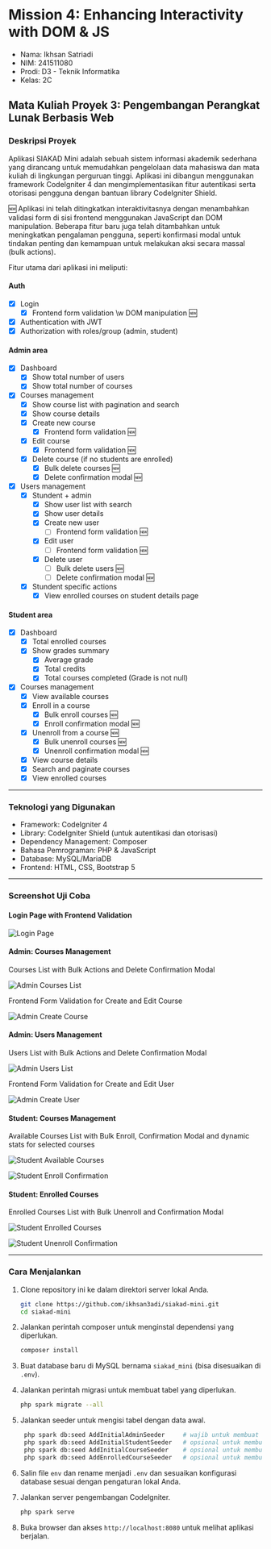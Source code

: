 # Mission 4: Enhancing Interactivity with DOM & JS

- Nama: Ikhsan Satriadi
- NIM: 241511080
- Prodi: D3 - Teknik Informatika
- Kelas: 2C

## Mata Kuliah Proyek 3: Pengembangan Perangkat Lunak Berbasis Web

### Deskripsi Proyek

Aplikasi SIAKAD Mini adalah sebuah sistem informasi akademik sederhana yang dirancang untuk memudahkan pengelolaan data mahasiswa dan mata kuliah di lingkungan perguruan tinggi. Aplikasi ini dibangun menggunakan framework CodeIgniter 4 dan mengimplementasikan fitur autentikasi serta otorisasi pengguna dengan bantuan library CodeIgniter Shield.

🆕 Aplikasi ini telah ditingkatkan interaktivitasnya dengan menambahkan validasi form di sisi frontend menggunakan JavaScript dan DOM manipulation. Beberapa fitur baru juga telah ditambahkan untuk meningkatkan pengalaman pengguna, seperti konfirmasi modal untuk tindakan penting dan kemampuan untuk melakukan aksi secara massal (bulk actions).

Fitur utama dari aplikasi ini meliputi:

#### Auth

- [X] Login
    - [X] Frontend form validation \w DOM manipulation 🆕
- [X] Authentication with JWT
- [X] Authorization with roles/group (admin, student)

#### Admin area

- [X] Dashboard
    - [X] Show total number of users
    - [X] Show total number of courses
- [X] Courses management
    - [X] Show course list with pagination and search
    - [X] Show course details
    - [X] Create new course
        - [X] Frontend form validation 🆕
    - [X] Edit course
        - [X] Frontend form validation 🆕
    - [X] Delete course (if no students are enrolled)
        - [X] Bulk delete courses 🆕
        - [X] Delete confirmation modal 🆕
- [X] Users management
    - [X] Stundent + admin
        - [X] Show user list with search
        - [X] Show user details
        - [X] Create new user
            - [ ] Frontend form validation 🆕
        - [X] Edit user
            - [ ] Frontend form validation 🆕
        - [X] Delete user
            - [ ] Bulk delete users 🆕
            - [ ] Delete confirmation modal 🆕
    - [X] Stundent specific actions
        - [X] View enrolled courses on student details page

#### Student area

- [X] Dashboard
    - [X] Total enrolled courses
    - [X] Show grades summary
        - [X] Average grade
        - [X] Total credits
        - [X] Total courses completed (Grade is not null)

- [X] Courses management
    - [X] View available courses
    - [X] Enroll in a course
        - [X] Bulk enroll courses 🆕
        - [X] Enroll confirmation modal 🆕
    - [X] Unenroll from a course 🆕
        - [X] Bulk unenroll courses 🆕
        - [X] Unenroll confirmation modal 🆕
    - [X] View course details
    - [X] Search and paginate courses
    - [X] View enrolled courses

---

### Teknologi yang Digunakan

- Framework: CodeIgniter 4
- Library: CodeIgniter Shield (untuk autentikasi dan otorisasi)
- Dependency Management: Composer
- Bahasa Pemrograman: PHP & JavaScript
- Database: MySQL/MariaDB
- Frontend: HTML, CSS, Bootstrap 5

---

### Screenshot Uji Coba

#### Login Page with Frontend Validation

![Login Page](image/README/login.png)

#### Admin: Courses Management

Courses List with Bulk Actions and Delete Confirmation Modal

![Admin Courses List](image/README/admin-courses.png)

Frontend Form Validation for Create and Edit Course

![Admin Create Course](image/README/admin-create-course.png)

#### Admin: Users Management

Users List with Bulk Actions and Delete Confirmation Modal

![Admin Users List](image/README/admin-users.png)

Frontend Form Validation for Create and Edit User

![Admin Create User](image/README/admin-create-user.png)

#### Student: Courses Management

Available Courses List with Bulk Enroll, Confirmation Modal and dynamic stats for selected courses

![Student Available Courses](image/README/student-available-courses.png)

![Student Enroll Confirmation](image/README/student-enroll-confirmation.png)

#### Student: Enrolled Courses

Enrolled Courses List with Bulk Unenroll and Confirmation Modal

![Student Enrolled Courses](image/README/student-enrolled-courses.png)

![Student Unenroll Confirmation](image/README/student-unenroll-confirmation.png)

---

### Cara Menjalankan

1. Clone repository ini ke dalam direktori server lokal Anda.

   ```bash
   git clone https://github.com/ikhsan3adi/siakad-mini.git
   cd siakad-mini
    ```

2. Jalankan perintah composer untuk menginstal dependensi yang diperlukan.

   ```bash
   composer install
   ```

3. Buat database baru di MySQL bernama `siakad_mini` (bisa disesuaikan di `.env`).
4. Jalankan perintah migrasi untuk membuat tabel yang diperlukan.

   ```bash
   php spark migrate --all
   ```

5. Jalankan seeder untuk mengisi tabel dengan data awal.

   ```bash
    php spark db:seed AddInitialAdminSeeder     # wajib untuk membuat user admin
    php spark db:seed AddInitialStudentSeeder   # opsional untuk membuat user student
    php spark db:seed AddInitialCourseSeeder    # opsional untuk membuat data course
    php spark db:seed AddEnrolledCourseSeeder   # opsional untuk membuat data enrolled course
   ```

6. Salin file `env` dan rename menjadi `.env` dan sesuaikan konfigurasi database sesuai dengan pengaturan lokal Anda.
7. Jalankan server pengembangan CodeIgniter.

   ```bash
   php spark serve
   ```

8. Buka browser dan akses `http://localhost:8080` untuk melihat aplikasi berjalan.

